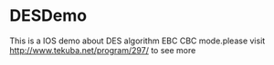 DESDemo
=======

This is a IOS demo about DES algorithm EBC CBC mode.please visit http://www.tekuba.net/program/297/ to see more
